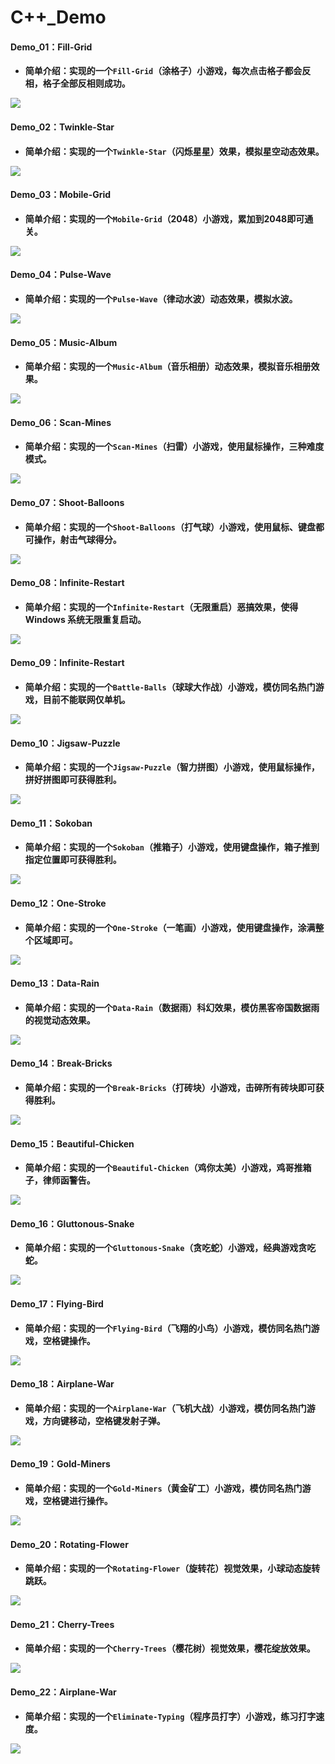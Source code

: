 # C++_Demo

#### Demo_01：Fill-Grid

- **简单介绍：实现的一个`Fill-Grid`（涂格子）小游戏，每次点击格子都会反相，格子全部反相则成功。**

![](https://gitee.com/a-wei-y/gitee-table/raw/master/img/20210531162221.png)

#### Demo_02：Twinkle-Star

- **简单介绍：实现的一个`Twinkle-Star`（闪烁星星）效果，模拟星空动态效果。**

![](https://gitee.com/a-wei-y/gitee-table/raw/master/img/20210531224657.png)

#### Demo_03：Mobile-Grid

- **简单介绍：实现的一个`Mobile-Grid`（2048）小游戏，累加到2048即可通关。**

![](https://gitee.com/a-wei-y/gitee-table/raw/master/img/20210601014630.png)

#### Demo_04：Pulse-Wave

- **简单介绍：实现的一个`Pulse-Wave`（律动水波）动态效果，模拟水波。**

![](https://gitee.com/a-wei-y/gitee-table/raw/master/img/20210601234121.png)

#### Demo_05：Music-Album

- **简单介绍：实现的一个`Music-Album`（音乐相册）动态效果，模拟音乐相册效果。**

![](https://gitee.com/a-wei-y/gitee-table/raw/master/img/20210603020417.png)

#### Demo_06：Scan-Mines

- **简单介绍：实现的一个`Scan-Mines`（扫雷）小游戏，使用鼠标操作，三种难度模式。**

![](https://gitee.com/a-wei-y/gitee-table/raw/master/img/20210603020421.png)

#### Demo_07：Shoot-Balloons

- **简单介绍：实现的一个`Shoot-Balloons`（打气球）小游戏，使用鼠标、键盘都可操作，射击气球得分。**

![](https://gitee.com/a-wei-y/gitee-table/raw/master/img/20210603192738.png)

#### Demo_08：Infinite-Restart

- **简单介绍：实现的一个`Infinite-Restart`（无限重启）恶搞效果，使得 Windows 系统无限重复启动。**

![](https://gitee.com/a-wei-y/gitee-table/raw/master/img/20210603193857.jpg)


#### Demo_09：Infinite-Restart

- **简单介绍：实现的一个`Battle-Balls`（球球大作战）小游戏，模仿同名热门游戏，目前不能联网仅单机。**

![](https://gitee.com/a-wei-y/gitee-table/raw/master/img/20210604191905.png)

#### Demo_10：Jigsaw-Puzzle

- **简单介绍：实现的一个`Jigsaw-Puzzle`（智力拼图）小游戏，使用鼠标操作，拼好拼图即可获得胜利。**

![](https://gitee.com/a-wei-y/gitee-table/raw/master/img/20210604231156.png)

#### Demo_11：Sokoban

- **简单介绍：实现的一个`Sokoban`（推箱子）小游戏，使用键盘操作，箱子推到指定位置即可获得胜利。**

![](https://gitee.com/a-wei-y/gitee-table/raw/master/img/20210605012956.png)

#### Demo_12：One-Stroke

- **简单介绍：实现的一个`One-Stroke`（一笔画）小游戏，使用键盘操作，涂满整个区域即可。**

![](https://gitee.com/a-wei-y/gitee-table/raw/master/img/20210605123714.png)

#### Demo_13：Data-Rain

- **简单介绍：实现的一个`Data-Rain`（数据雨）科幻效果，模仿黑客帝国数据雨的视觉动态效果。**

![](https://gitee.com/a-wei-y/gitee-table/raw/master/img/20210605170411.png)

#### Demo_14：Break-Bricks

- **简单介绍：实现的一个`Break-Bricks`（打砖块）小游戏，击碎所有砖块即可获得胜利。**

![](https://gitee.com/a-wei-y/gitee-table/raw/master/img/20210605215802.png)

#### Demo_15：Beautiful-Chicken

- **简单介绍：实现的一个`Beautiful-Chicken`（鸡你太美）小游戏，鸡哥推箱子，律师函警告。**

![](https://gitee.com/a-wei-y/gitee-table/raw/master/img/20210606132355.png)

#### Demo_16：Gluttonous-Snake

- **简单介绍：实现的一个`Gluttonous-Snake`（贪吃蛇）小游戏，经典游戏贪吃蛇。**

![](https://gitee.com/a-wei-y/gitee-table/raw/master/img/20210606132400.png)

#### Demo_17：Flying-Bird

- **简单介绍：实现的一个`Flying-Bird`（飞翔的小鸟）小游戏，模仿同名热门游戏，空格键操作。**

![](https://gitee.com/a-wei-y/gitee-table/raw/master/img/20210609132723.png)

#### Demo_18：Airplane-War

- **简单介绍：实现的一个`Airplane-War`（飞机大战）小游戏，模仿同名热门游戏，方向键移动，空格键发射子弹。**

![](https://gitee.com/a-wei-y/gitee-table/raw/master/img/20210609132719.png)

#### Demo_19：Gold-Miners

- **简单介绍：实现的一个`Gold-Miners`（黄金矿工）小游戏，模仿同名热门游戏，空格键进行操作。**

![](https://gitee.com/a-wei-y/gitee-table/raw/master/img/20210609180351.png)

#### Demo_20：Rotating-Flower

- **简单介绍：实现的一个`Rotating-Flower`（旋转花）视觉效果，小球动态旋转跳跃。**

![](https://gitee.com/a-wei-y/gitee-table/raw/master/img/20210609180415.png)

#### Demo_21：Cherry-Trees

- **简单介绍：实现的一个`Cherry-Trees`（樱花树）视觉效果，樱花绽放效果。**

![](https://gitee.com/a-wei-y/gitee-table/raw/master/img/20210609180402.png)

#### Demo_22：Airplane-War

- **简单介绍：实现的一个`Eliminate-Typing`（程序员打字）小游戏，练习打字速度。**

![](https://gitee.com/a-wei-y/gitee-table/raw/master/img/20210609180407.png)
